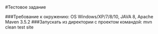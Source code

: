 #Тестовое задание

###Требование к окружению: OS Windows/XP/7/8/10, JAVA 8, Apache Maven 3.5.2
###Запускать из директории с проектом командой: mvn clean test site
